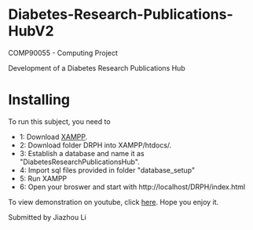 # Diabetes-Research-Publications-HubV2

COMP90055 - Computing Project

Development of a Diabetes Research Publications Hub

<b><h1>Installing</h1></b>

To run this subject, you need to 

* 1: Download [XAMPP](https://www.apachefriends.org/download.html).  
* 2: Download folder DRPH into XAMPP/htdocs/.  
* 3: Establish a database and name it as "DiabetesResearchPublicationsHub".
* 4: Import sql files provided in folder "database_setup"
* 5: Run XAMPP
* 6: Open your broswer and start with http://localhost/DRPH/index.html

To view demonstration on youtube, click [here](https://github.com/JzInnocence/Diabetes-Research-Publications-HubV2).
Hope you enjoy it.

Submitted by Jiazhou Li
